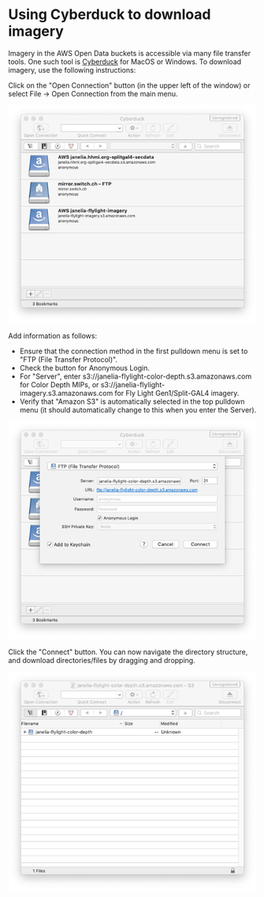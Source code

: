 # Using Cyberduck to download imagery

Imagery in the AWS Open Data buckets is accessible via many file transfer tools. One such tool is [Cyberduck](https://cyberduck.io/) for MacOS or Windows.
To download imagery, use the following instructions:

Click on the "Open Connection" button (in the upper left of the window) or select File -> Open Connection from the main menu.

![Cyberduck 1](https://github.com/JaneliaSciComp/open-data-flylight/blob/master/tutorials/cd1.png "")

Add information as follows:
* Ensure that the connection method in the first pulldown menu is set to "FTP (File Transfer Protocol)".
* Check the button for Anonymous Login.
* For "Server", enter s3://janelia-flylight-color-depth.s3.amazonaws.com for Color Depth MIPs, or s3://janelia-flylight-imagery.s3.amazonaws.com for Fly Light Gen1/Split-GAL4 imagery.
* Verify that "Amazon S3" is automatically selected in the top pulldown menu (it should automatically change to this when you enter the Server).

![Cyberduck 2](https://github.com/JaneliaSciComp/open-data-flylight/blob/master/tutorials/cd2.png "")

Click the "Connect" button.
You can now navigate the directory structure, and download directories/files by dragging and dropping.

![Cyberduck 3](https://github.com/JaneliaSciComp/open-data-flylight/blob/master/tutorials/cd3.png "")
